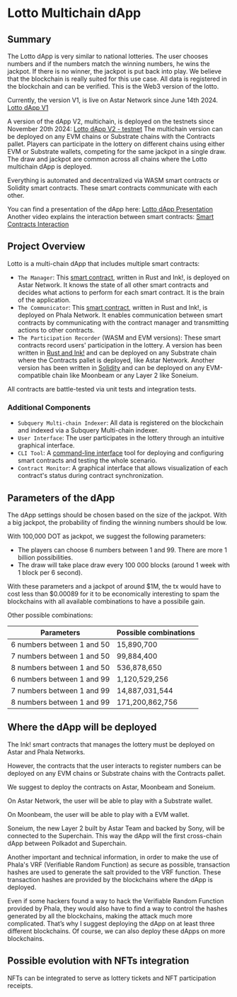 # Lotto Multichain dApp

## Summary

The Lotto dApp is very similar to national lotteries. The user chooses numbers and if the numbers match the winning numbers, he wins the jackpot. If there is no winner, the jackpot is put back into play.
We believe that the blockchain is really suited for this use case. All data is registered in the blockchain and can be verified. This is the Web3 version of the lotto.

Currently, the version V1, is live on Astar Network since June 14th 2024. [Lotto dApp V1](https://lucky.substrate.fi/lotto/astar#participate)

A version of the dApp V2, multichain, is deployed on the testnets since November 20th 2024: [Lotto dApp V2 - testnet](https://reorg--lotto-evm.netlify.app/)
The multichain version can be deployed on any EVM chains or Substrate chains with the Contracts pallet.
Players can participate in the lottery on different chains using either EVM or Substrate wallets, competing for the same jackpot in a single draw. The draw and jackpot are common across all chains where the Lotto multichain dApp is deployed.

Everything is automated and decentralized via WASM smart contracts or Solidity smart contracts. These smart contracts communicate with each other.

You can find a presentation of the dApp here: [Lotto dApp Presentation](https://youtu.be/r3iTKy5NOg4)
Another video explains the interaction between smart contracts: [Smart Contracts Interaction](https://youtu.be/jwdbL1Mynw8)

## Project Overview

Lotto is a multi-chain dApp that includes multiple smart contracts:

- `The Manager`:
  This [smart contract](ink/contracts/raffle_manager/lib.rs), written in Rust and Ink!, is deployed on Astar Network. It knows the state of all other smart contracts and decides what actions to perform for each smart contract. It is the brain of the application.
- `The Communicator`:
  This [smart contract](ink/contracts/raffle_registration/lib.rs), written in Rust and Ink!, is deployed on Phala Network. It enables communication between smart contracts by communicating with the contract manager and transmitting actions to other contracts.
- `The Participation Recorder` (WASM and EVM versions):
  These smart contracts record users' participation in the lottery.
  A version has been written in [Rust and Ink!](ink/contracts/raffle_registration/lib.rs)  and can be deployed on any Substrate chain where the Contracts pallet is deployed, like Astar Network.
  Another version has been written in [Solidity](evm/contracts/RaffleRegistration.sol) and can be deployed on any EVM-compatible chain like Moonbeam or any Layer 2 like Soneium.

All contracts are battle-tested via unit tests and integration tests.

### Additional Components

- `Subquery Multi-chain Indexer`:
  All data is registered on the blockchain and indexed via a Subquery Multi-chain indexer.
- `User Interface`:
  The user participates in the lottery through an intuitive graphical interface.
- `CLI Tool`:
  A [command-line interface](cli/src/lottoCli.ts) tool for deploying and configuring smart contracts and testing the whole scenario.
- `Contract Monitor`:
  A graphical interface that allows visualization of each contract's status during contract synchronization.

## Parameters of the dApp

The dApp settings should be chosen based on the size of the jackpot.
With a big jackpot, the probability of finding the winning numbers should be low.

With 100,000 DOT as jackpot, we suggest the following parameters:
- The players can choose 6 numbers between 1 and 99. There are more 1 billion possibilities.
- The draw will take place draw every 100 000 blocks (around 1 week with 1 block per 6 second).

With these parameters and a jackpot of around $1M, the tx would have to cost less than $0.00089 for it to be economically interesting to spam the blockchains with all available combinations to have a possibile gain.

Other possible combinations:

| Parameters | Possible combinations |
|------------|-----------------------|
| 6 numbers between 1 and 50 | 15,890,700 |
| 7 numbers between 1 and 50 | 99,884,400 |
| 8 numbers between 1 and 50 | 536,878,650 |
| 6 numbers between 1 and 99 | 1,120,529,256 |
| 7 numbers between 1 and 99 | 14,887,031,544 |
| 8 numbers between 1 and 99 | 171,200,862,756 |


## Where the dApp will be deployed

The Ink! smart contracts that manages the lottery must be deployed on Astar and Phala Networks.

However, the contracts that the user interacts to register numbers can be deployed on any EVM chains or Substrate chains with the Contracts pallet.

We suggest to deploy the contracts on Astar, Moonbeam and Soneium.

On Astar Network, the user will be able to play with a Substrate wallet.

On Moonbeam, the user will be able to play with a EVM wallet.

Soneium, the new Layer 2 built by Astar Team and backed by Sony, will be connected to the Superchain. This way the dApp will the first cross-chain dApp between Polkadot and Superchain.

Another important and technical information, in order to make the use of Phala's VRF (Verifiable Random Function) as secure as possible, transaction hashes are used to generate the salt provided to the VRF function.
These transaction hashes are provided by the blockchains where the dApp is deployed.

Even if some hackers found a way to hack the Verifiable Random Function provided by Phala, they would also have to find a way to control the hashes generated by all the blockchains, making the attack much more complicated.
That’s why I suggest deploying the dApp on at least three different blockchains. Of course, we can also deploy these dApps on more blockchains.


## Possible evolution with NFTs integration

NFTs can be integrated to serve as lottery tickets and NFT participation receipts.